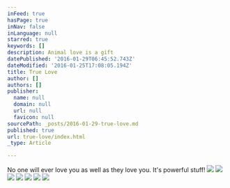 ```yaml
---
inFeed: true
hasPage: true
inNav: false
inLanguage: null
starred: true
keywords: []
description: Animal love is a gift
datePublished: '2016-01-29T06:45:52.743Z'
dateModified: '2016-01-25T17:08:05.194Z'
title: True Love
author: []
authors: []
publisher:
  name: null
  domain: null
  url: null
  favicon: null
sourcePath: _posts/2016-01-29-true-love.md
published: true
url: true-love/index.html
_type: Article

---
```

No one will ever love you as well as they love you. It's powerful stuff!
![](https://the-grid-user-content.s3-us-west-2.amazonaws.com/3f782c87-f135-477f-9075-0a0448d2c1b1.jpg)
![](https://the-grid-user-content.s3-us-west-2.amazonaws.com/637da536-e948-4f57-be32-441991b1094e.jpg)
![](https://the-grid-user-content.s3-us-west-2.amazonaws.com/c9a83584-842f-403c-9fa4-8255824ec94e.jpg)
![](https://the-grid-user-content.s3-us-west-2.amazonaws.com/98607c8a-d2bb-45d6-bc47-44857d9e498c.jpg)
![](https://the-grid-user-content.s3-us-west-2.amazonaws.com/53febf78-7ed5-4b54-a948-2e91dda8b99b.jpg)
![](https://the-grid-user-content.s3-us-west-2.amazonaws.com/4cd540e8-3878-4508-9153-b3cecd87c095.jpg)
![](https://the-grid-user-content.s3-us-west-2.amazonaws.com/95a621c6-16c5-4a28-8907-3c2a120b6742.jpg)